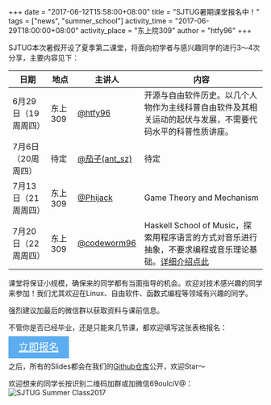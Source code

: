 

+++
date = "2017-06-12T15:58:00+08:00"
title = "SJTUG暑期课堂报名中！"
tags = ["news", "summer_school"]
activity_time = "2017-06-29T18:00:00+08:00"
activity_place = "东上院309"
author = "htfy96"
+++

SJTUG本次暑假开设了夏季第二课堂，将面向初学者与感兴趣同学的进行3～4次分享，主要内容见下：

日期    | 地点  | 主讲人   | 内容
--------|-------|---------|-----
6月29日（19周周四）     | 东上309    | [@htfy96](https://intmainreturn0.com)   | 开源与自由软件历史。以几个人物作为主线科普自由软件及其相关运动的起伏与发展，不需要代码水平的科普性质讲座。
7月6日（20周周四）   | 待定          |   [@茄子(ant_sz)](https://io-meter.com)         |  待定
7月13日（21周周四）  | 东上309          | [@Phijack](javascript:;)                                  | Game Theory and Mechanism
7月20日（22周周四） | 东上309       | [@codeworm96](http://codeworm96.github.io)      | Haskell School of Music，探索用程序语言的方式对音乐进行抽象，不要求编程或音乐理论基础。[详细介绍点此](http://codeworm96.github.io/posts/2017-06-15-HSoM.html)


课堂将保证小规模，确保来的同学都有当面指导的机会。欢迎对技术感兴趣的同学来参加！我们尤其欢迎在Linux、自由软件、函数式编程等领域有兴趣的同学。

强烈建议加最后的微信群以获取资料与课前信息。

不管你是否已经毕业，还是只能来几节课，都欢迎填写这张表格报名：

<a href="https://wj.qq.com/s/1401085/f0a5" target="_blank" rel="nofollow" style="color:#fff;font-size:20px; background:#5badf0;padding: 10px 20px 10px 20px;">立即报名</a>

之后，所有的Slides都会在我们的[Github仓库](https://github.com/sjtug/sharing)公开，欢迎Star～

欢迎想来的同学长按识别二维码加群或加微信69oulciV@：
![SJTUG Summer Class2017](https://user-images.githubusercontent.com/8121231/27035049-82b2b8c2-4fb2-11e7-84f9-ccf2c05be98c.jpg)
